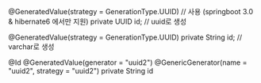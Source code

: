 @GeneratedValue(strategy = GenerationType.UUID) // 사용 (springboot 3.0 & hibernate6 에서만 지원)
private UUID id; // uuid로 생성

@GeneratedValue(strategy = GenerationType.UUID)
private String id; // varchar로 생성

@Id
@GeneratedValue(generator = "uuid2")
@GenericGenerator(name = "uuid2", strategy = "uuid2")
private String id